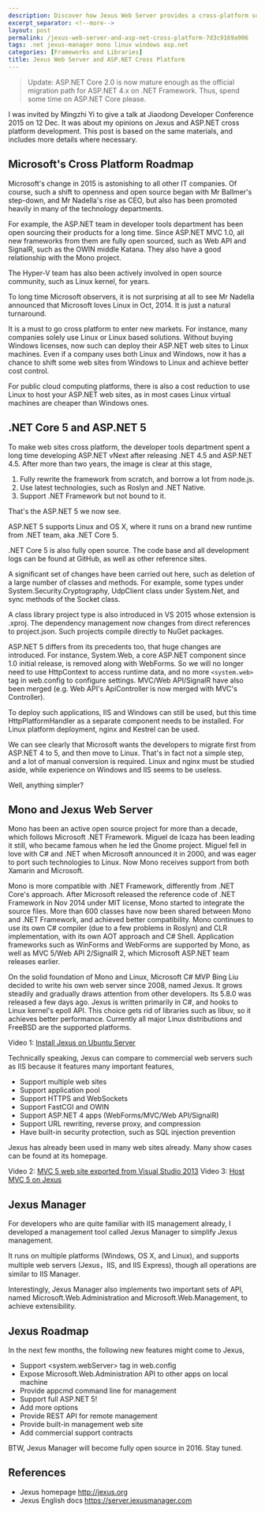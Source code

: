 ```yaml
---
description: Discover how Jexus Web Server provides a cross-platform solution for hosting ASP.NET applications on Linux with features comparable to IIS on Windows.
excerpt_separator: <!--more-->
layout: post
permalink: /jexus-web-server-and-asp-net-cross-platform-7d3c9169a906
tags: .net jexus-manager mono linux windows asp.net
categories: [Frameworks and Libraries]
title: Jexus Web Server and ASP.NET Cross Platform
---
```

> Update: ASP.NET Core 2.0 is now mature enough as the official migration path for ASP.NET 4.x on .NET Framework. Thus, spend some time on ASP.NET Core please.

I was invited by Mingzhi Yi to give a talk at Jiaodong Developer Conference 2015 on 12 Dec. It was about my opinions on Jexus and ASP.NET cross platform development. This post is based on the same materials, and includes more details where necessary.
<!--more-->

## Microsoft's Cross Platform Roadmap

Microsoft's change in 2015 is astonishing to all other IT companies. Of course, such a shift to openness and open source began with Mr Ballmer's step-down, and Mr Nadella's rise as CEO, but also has been promoted heavily in many of the technology departments.

For example, the ASP.NET team in developer tools department has been open sourcing their products for a long time. Since ASP.NET MVC 1.0, all new frameworks from them are fully open sourced, such as Web API and SignalR, such as the OWIN middle Katana. They also have a good relationship with the Mono project.

The Hyper-V team has also been actively involved in open source community, such as Linux kernel, for years.

To long time Microsoft observers, it is not surprising at all to see Mr Nadella announced that Microsoft loves Linux in Oct, 2014. It is just a natural turnaround.

It is a must to go cross platform to enter new markets. For instance, many companies solely use Linux or Linux based solutions. Without buying Windows licenses, now such can deploy their ASP.NET web sites to Linux machines. Even if a company uses both Linux and Windows, now it has a chance to shift some web sites from Windows to Linux and achieve better cost control.

For public cloud computing platforms, there is also a cost reduction to use Linux to host your ASP.NET web sites, as in most cases Linux virtual machines are cheaper than Windows ones.

## .NET Core 5 and ASP.NET 5

To make web sites cross platform, the developer tools department spent a long time developing ASP.NET vNext after releasing .NET 4.5 and ASP.NET 4.5. After more than two years, the image is clear at this stage,

1. Fully rewrite the framework from scratch, and borrow a lot from node.js.
1. Use latest technologies, such as Roslyn and .NET Native.
1. Support .NET Framework but not bound to it.

That's the ASP.NET 5 we now see.

ASP.NET 5 supports Linux and OS X, where it runs on a brand new runtime from .NET team, aka .NET Core 5.

.NET Core 5 is also fully open source. The code base and all development logs can be found at GitHub, as well as other reference sites.

A significant set of changes have been carried out here, such as deletion of a large number of classes and methods. For example, some types under System.Security.Cryptography, UdpClient class under System.Net, and sync methods of the Socket class.

A class library project type is also introduced in VS 2015 whose extension is .xproj. The dependency management now changes from direct references to project.json. Such projects compile directly to NuGet packages.

ASP.NET 5 differs from its precedents too, that huge changes are introduced. For instance, System.Web, a core ASP.NET component since 1.0 initial release, is removed along with WebForms. So we will no longer need to use HttpContext to access runtime data, and no more `<system.web>` tag in web.config to configure settings. MVC/Web API/SignalR have also been merged (e.g. Web API's ApiController is now merged with MVC's Controller).

To deploy such applications, IIS and Windows can still be used, but this time HttpPlatformHandler as a separate component needs to be installed. For Linux platform deployment, nginx and Kestrel can be used.

We can see clearly that Microsoft wants the developers to migrate first from ASP.NET 4 to 5, and then move to Linux. That's in fact not a simple step, and a lot of manual conversion is required. Linux and nginx must be studied aside, while experience on Windows and IIS seems to be useless.

Well, anything simpler?

## Mono and Jexus Web Server

Mono has been an active open source project for more than a decade, which follows Microsoft .NET Framework. Miguel de Icaza has been leading it still, who became famous when he led the Gnome project. Miguel fell in love with C# and .NET when Microsoft announced it in 2000, and was eager to port such technologies to Linux. Now Mono receives support from both Xamarin and Microsoft.

Mono is more compatible with .NET Framework, differently from .NET Core's approach. After Microsoft released the reference code of .NET Framework in Nov 2014 under MIT license, Mono started to integrate the source files. More than 600 classes have now been shared between Mono and .NET Framework, and achieved better compatibility. Mono continues to use its own C# compiler (due to a few problems in Roslyn) and CLR implementation, with its own AOT approach and C# Shell. Application frameworks such as WinForms and WebForms are supported by Mono, as well as MVC 5/Web API 2/SignalR 2, which Microsoft ASP.NET team releases earlier.

On the solid foundation of Mono and Linux, Microsoft C# MVP Bing Liu decided to write his own web server since 2008, named Jexus. It grows steadily and gradually draws attention from other developers. Its 5.8.0 was released a few days ago. Jexus is written primarily in C#, and hooks to Linux kernel's epoll API. This choice gets rid of libraries such as libuv, so it achieves better performance. Currently all major Linux distributions and FreeBSD are the supported platforms.

Video 1: [Install Jexus on Ubuntu Server](http://v.youku.com/v_show/id_XMTQyMTA1OTA1Ng==.html)

Technically speaking, Jexus can compare to commercial web servers such as IIS because it features many important features,

* Support multiple web sites
* Support application pool
* Support HTTPS and WebSockets
* Support FastCGI and OWIN
* Support ASP.NET 4 apps (WebForms/MVC/Web API/SignalR)
* Support URL rewriting, reverse proxy, and compression
* Have built-in security protection, such as SQL injection prevention

Jexus has already been used in many web sites already. Many show cases can be found at its homepage.

Video 2: [MVC 5 web site exported from Visual Studio 2013](http://v.youku.com/v_show/id_XMTQyMTA2MDUzMg==.html)
Video 3: [Host MVC 5 on Jexus](http://v.youku.com/v_show/id_XMTQyMTA2MTUxMg==.html)

## Jexus Manager

For developers who are quite familiar with IIS management already, I developed a management tool called Jexus Manager to simplify Jexus management.

It runs on multiple platforms (Windows, OS X, and Linux), and supports multiple web servers (Jexus，IIS, and IIS Express), though all operations are similar to IIS Manager.

Interestingly, Jexus Manager also implements two important sets of API, named Microsoft.Web.Administration and Microsoft.Web.Management, to achieve extensibility.

## Jexus Roadmap
In the next few months, the following new features might come to Jexus,

* Support <system.webServer> tag in web.config
* Expose Microsoft.Web.Administration API to other apps on local machine
* Provide appcmd command line for management
* Support full ASP.NET 5!
* Add more options
* Provide REST API for remote management
* Provide built-in management web site
* Add commercial support contracts

BTW, Jexus Manager will become fully open source in 2016. Stay tuned.

## References

* Jexus homepage http://jexus.org
* Jexus English docs https://server.jexusmanager.com
